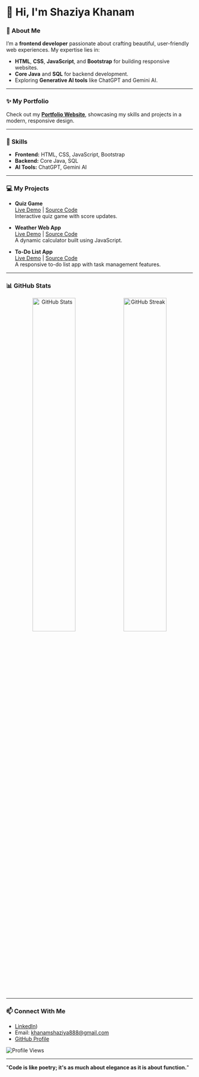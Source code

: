  # 👋 Hi, I'm Shaziya Khanam

### 🌟 About Me
I’m a **frontend developer** passionate about crafting beautiful, user-friendly web experiences. My expertise lies in:
- **HTML**, **CSS**, **JavaScript**, and **Bootstrap** for building responsive websites.
- **Core Java** and **SQL** for backend development.
- Exploring **Generative AI tools** like ChatGPT and Gemini AI.

---

### ✨ My Portfolio
Check out my [**Portfolio Website**](https://shaziya-personal-portfolio.netlify.app), showcasing my skills and projects in a modern, responsive design.

---

### 🚀 Skills
- **Frontend:** HTML, CSS, JavaScript, Bootstrap  
- **Backend:** Core Java, SQL  
- **AI Tools:** ChatGPT, Gemini AI  

---

### 💻 My Projects
- **Quiz Game**  
  [Live Demo](https://quiz-game-levelup.netlify.app/) | [Source Code](https://github.com/ShaziyaKhanam888/Ultimate_Quiz_Game)  
  Interactive quiz game with score updates.
  
- **Weather Web App**  
  [Live Demo](https://simple-calculator-2024.netlify.app) | [Source Code](https://github.com/ShaziyaKhanam888/Calculator)  
  A dynamic calculator built using JavaScript.
  
- **To-Do List App**  
  [Live Demo](https://mark-todo-list.netlify.app) | [Source Code](https://github.com/ShaziyaKhanam888/To-Do-List)  
  A responsive to-do list app with task management features.

---

 ### 📊 GitHub Stats
<p align="center">
  <img src="https://github-readme-stats.vercel.app/api?username=ShaziyaKhanam888&show_icons=true&theme=calm" alt="GitHub Stats" width="48%" />
  <img src="https://github-readme-streak-stats.herokuapp.com?user=ShaziyaKhanam888&theme=calm" alt="GitHub Streak" width="48%" />
</p>

---

### 📫 Connect With Me
- [LinkedIn](https://www.linkedin.com/in/shaziya-khanam-26ba48258/))
- Email: [khanamshaziya888@gmail.com](mailto:khanamshaziya888@gmail.com)
- [GitHub Profile](https://github.com/ShaziyaKhanam888)  

![Profile Views](https://komarev.com/ghpvc/?username=ShaziyaKhanam888&color=blue&style=flat)

---

"**Code is like poetry; it's as much about elegance as it is about function.**"
